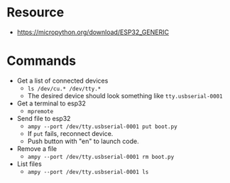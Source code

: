 # Resource

- https://micropython.org/download/ESP32_GENERIC

# Commands

- Get a list of connected devices 
    - `ls /dev/cu.* /dev/tty.*`
    - The desired device should look something like `tty.usbserial-0001`
- Get a terminal to esp32 
    - `mpremote`
- Send file to esp32 
    - `ampy --port /dev/tty.usbserial-0001 put boot.py`
    - If `put` fails, reconnect device.
    - Push button with "en" to launch code. 
- Remove a file
    - `ampy --port /dev/tty.usbserial-0001 rm boot.py`
- List files
    - `ampy --port /dev/tty.usbserial-0001 ls`


